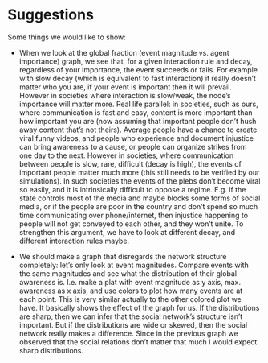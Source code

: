 # Suggestions 

Some things we would like to show:
* When we look at the global fraction (event magnitude vs. agent importance) graph, we see that, for a given interaction rule and decay, 
regardless of your importance, the event succeeds or fails. For example with slow decay (which is equivalent to fast interaction) it 
really doesn’t matter who you are, if your event is important then it will prevail. However in societies where interaction is slow/weak, 
the node’s importance will matter more.
Real life parallel: in societies, such as ours, where communication is fast and easy, content is more important than how important you 
are (now assuming that important people don’t hush away content that’s not theirs). Average people have a chance to create viral funny 
videos, and people who experience and document injustice can bring awareness to a cause, or people can organize strikes from one day to
the next. However in societies, where communication between people is slow, rare, difficult (decay is high), the events of important 
people matter much more (this still needs to be verified by our simulations). In such societies the events of the plebs don’t become 
viral so easily, and it is intrinsically difficult to oppose a regime. E.g. if the state controls most of the media and maybe blocks some 
forms of social media, or if the people are poor in the country and don’t spend so much time communicating over phone/internet, then 
injustice happening to people will not get conveyed to each other, and they won’t unite.
To strengthen this argument, we have to look at different decay, and different interaction rules maybe. 

* 	We should make a graph that disregards the network structure completely: let’s only look at event magnitudes. Compare events with 
the same magnitudes and see what the distribution of their global awareness is. I.e. make a plat with event magnitude as y axis, 
max. awareness as x axis, and use colors to plot how many events are at each point.
This is very similar actually to the other colored plot we have. It basically shows the effect of the graph for us. 
If the distributions are sharp, then we can infer that the social network’s structure isn’t important. But if the distributions are 
wide or skewed, then the social network really makes a difference. Since in the previous graph we observed that the social relations 
don’t matter that much I would expect sharp distributions.
 
